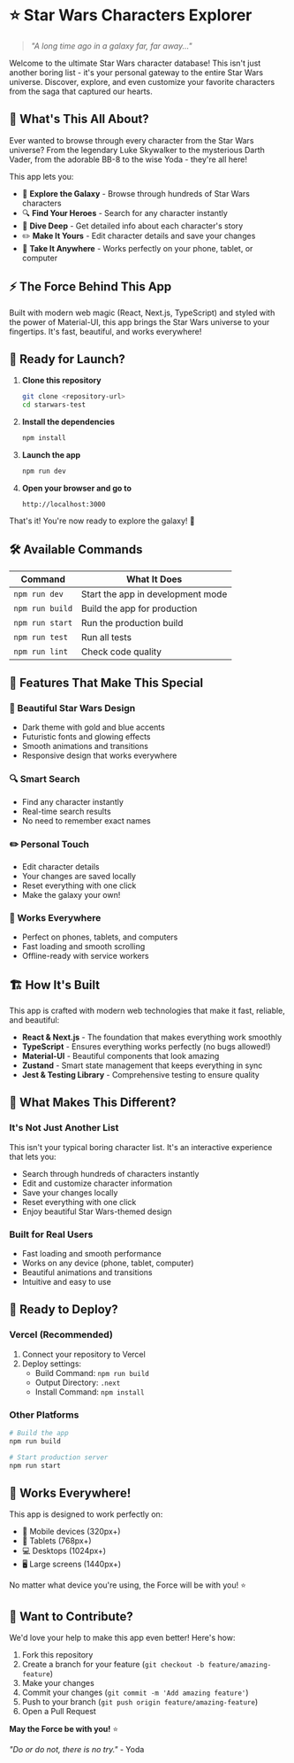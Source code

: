 # ⭐ Star Wars Characters Explorer

> *"A long time ago in a galaxy far, far away..."* 

Welcome to the ultimate Star Wars character database! This isn't just another boring list - it's your personal gateway to the entire Star Wars universe. Discover, explore, and even customize your favorite characters from the saga that captured our hearts.

## 🌌 What's This All About?

Ever wanted to browse through every character from the Star Wars universe? From the legendary Luke Skywalker to the mysterious Darth Vader, from the adorable BB-8 to the wise Yoda - they're all here! 

This app lets you:
- 🚀 **Explore the Galaxy** - Browse through hundreds of Star Wars characters
- 🔍 **Find Your Heroes** - Search for any character instantly
- 📖 **Dive Deep** - Get detailed info about each character's story
- ✏️ **Make It Yours** - Edit character details and save your changes
- 📱 **Take It Anywhere** - Works perfectly on your phone, tablet, or computer

## ⚡ The Force Behind This App

Built with modern web magic (React, Next.js, TypeScript) and styled with the power of Material-UI, this app brings the Star Wars universe to your fingertips. It's fast, beautiful, and works everywhere!

## 🚀 Ready for Launch?

1. **Clone this repository**
   ```bash
   git clone <repository-url>
   cd starwars-test
   ```

2. **Install the dependencies**
   ```bash
   npm install
   ```

3. **Launch the app**
   ```bash
   npm run dev
   ```

4. **Open your browser and go to**
   ```
   http://localhost:3000
   ```

That's it! You're now ready to explore the galaxy! 🌟

## 🛠 Available Commands

| Command | What It Does |
|---------|--------------|
| `npm run dev` | Start the app in development mode |
| `npm run build` | Build the app for production |
| `npm run start` | Run the production build |
| `npm run test` | Run all tests |
| `npm run lint` | Check code quality |

## 🌟 Features That Make This Special

### 🎨 Beautiful Star Wars Design
- Dark theme with gold and blue accents
- Futuristic fonts and glowing effects
- Smooth animations and transitions
- Responsive design that works everywhere

### 🔍 Smart Search
- Find any character instantly
- Real-time search results
- No need to remember exact names

### ✏️ Personal Touch
- Edit character details
- Your changes are saved locally
- Reset everything with one click
- Make the galaxy your own!

### 📱 Works Everywhere
- Perfect on phones, tablets, and computers
- Fast loading and smooth scrolling
- Offline-ready with service workers

## 🏗️ How It's Built

This app is crafted with modern web technologies that make it fast, reliable, and beautiful:

- **React & Next.js** - The foundation that makes everything work smoothly
- **TypeScript** - Ensures everything works perfectly (no bugs allowed!)
- **Material-UI** - Beautiful components that look amazing
- **Zustand** - Smart state management that keeps everything in sync
- **Jest & Testing Library** - Comprehensive testing to ensure quality

## 🎯 What Makes This Different?

### It's Not Just Another List
This isn't your typical boring character list. It's an interactive experience that lets you:
- Search through hundreds of characters instantly
- Edit and customize character information
- Save your changes locally
- Reset everything with one click
- Enjoy beautiful Star Wars-themed design

### Built for Real Users
- Fast loading and smooth performance
- Works on any device (phone, tablet, computer)
- Beautiful animations and transitions
- Intuitive and easy to use

## 🚀 Ready to Deploy?

### Vercel (Recommended)
1. Connect your repository to Vercel
2. Deploy settings:
   - Build Command: `npm run build`
   - Output Directory: `.next`
   - Install Command: `npm install`

### Other Platforms
```bash
# Build the app
npm run build

# Start production server
npm run start
```

## 📱 Works Everywhere!

This app is designed to work perfectly on:
- 📱 Mobile devices (320px+)
- 📱 Tablets (768px+)
- 💻 Desktops (1024px+)
- 🖥 Large screens (1440px+)

No matter what device you're using, the Force will be with you! ⭐

## 🤝 Want to Contribute?

We'd love your help to make this app even better! Here's how:

1. Fork this repository
2. Create a branch for your feature (`git checkout -b feature/amazing-feature`)
3. Make your changes
4. Commit your changes (`git commit -m 'Add amazing feature'`)
5. Push to your branch (`git push origin feature/amazing-feature`)
6. Open a Pull Request

**May the Force be with you!** ⭐

*"Do or do not, there is no try."* - Yoda